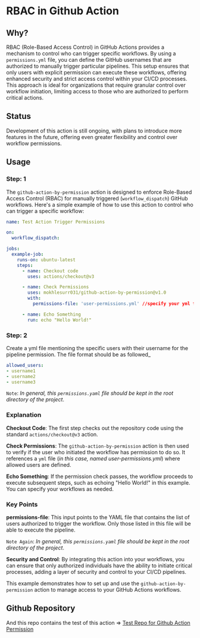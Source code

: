 # RBAC in Github Action

## Why? 
RBAC (Role-Based Access Control) in GitHub Actions provides a mechanism to control who can trigger specific workflows. By using a `permissions.yml` file, you can define the GitHub usernames that are authorized to manually trigger particular pipelines. This setup ensures that only users with explicit permission can execute these workflows, offering enhanced security and strict access control within your CI/CD processes. This approach is ideal for organizations that require granular control over workflow initiation, limiting access to those who are authorized to perform critical actions.

## Status
Development of this action is still ongoing, with plans to introduce more features in the future, offering even greater flexibility and control over workflow permissions.


## Usage

### Step: 1
The `github-action-by-permission` action is designed to enforce Role-Based Access Control (RBAC) for manually triggered (`workflow_dispatch`) GitHub workflows. Here's a simple example of how to use this action to control who can trigger a specific workflow:

```yml
name: Test Action Trigger Permissions

on:
  workflow_dispatch:

jobs:
  example-job:
    runs-on: ubuntu-latest
    steps:
      - name: Checkout code
        uses: actions/checkout@v3

      - name: Check Permissions
        uses: mokhlesurr031/github-action-by-permission@v1.0
        with:
          permissions-file: 'user-permissions.yml' //specify your yml file with correct path here

      - name: Echo Something
        run: echo "Hello World!"
```
### Step: 2
Create a yml file mentioning the specific users with their username for the pipeline permission. The file format should be as followed_

```yml
allowed_users:
- username1
- username2
- username3
```
`Note`: *In general, this `permissions.yaml` file should be kept in the root directory of the project*.

### Explanation
**Checkout Code**: The first step checks out the repository code using the standard `actions/checkout@v3` action.

**Check Permissions**: The `github-action-by-permission` action is then used to verify if the user who initiated the workflow has permission to do so. It references a `yml` file (*in this case, named user-permissions.yml*) where allowed users are defined.

**Echo Something**: If the permission check passes, the workflow proceeds to execute subsequent steps, such as echoing "Hello World!" in this example. You can specify your workflows as needed.

### Key Points
**permissions-file**: This input points to the YAML file that contains the list of users authorized to trigger the workflow. Only those listed in this file will be able to execute the pipeline. 

`Note Again`: *In general, this `permissions.yaml` file should be kept in the root directory of the project*.


**Security and Control**: By integrating this action into your workflows, you can ensure that only authorized individuals have the ability to initiate critical processes, adding a layer of security and control to your CI/CD pipelines.


This example demonstrates how to set up and use the `github-action-by-permission` action to manage access to your GitHub Actions workflows.


## Github Repository
And this repo contains the test of this action => [Test Repo for Github Action Permission](https://github.com/mokhlesurr031/test-github-action-by-permission)
